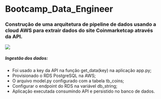 # Bootcamp_Data_Engineer

### Construção de uma arquitetura de pipeline de dados usando a cloud AWS para extrair dados do site Coinmarketcap através da API.

![](C:\Users\WINDOWS\Documents\TRT%20MA%20Estrategia\Arquitetura.PNG)



##### Ingestão dos dados:

- Foi usado a key da API na função get_data(key) na aplicação app.py;
- Provisionado o RDS PostgreSQL na AWS;
- O arquivo model.py configurado com a tabela tb_coins;
- Configurar o endpoint do RDS na variável db_string;
- Aplicação executada consumindo API e persistido no banco de dados.

